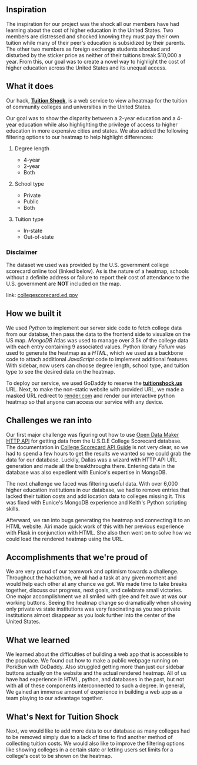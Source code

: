 ## Inspiration

The inspiration for our project was the shock all our members have had learning about the cost of higher education in the United States. Two members are distressed and shocked knowing they must pay their own tuition while many of their peer's education is subsidized by their parents. The other two members as foreign exchange students shocked and disturbed by the sticker price as neither of their tuitions break $10,000 a year. From this, our goal was to create a novel way to highlight the cost of higher education across the United States and its unequal access.

## What it does

Our hack, **[Tuition Shock](http://tuitionshock.us)**, is a web service to view a heatmap for the tuition of community colleges and universities in the United States.

Our goal was to show the disparity between a 2-year education and a 4-year education while also highlighting the privilege of access to higher education in more expensive cities and states. We also added the following filtering options to our heatmap to help highlight differences:

1. Degree length

    - 4-year
    - 2-year
    - Both

2. School type

    - Private
    - Public
    - Both

3. Tuition type
    - In-state
    - Out-of-state

### Disclaimer

The dataset we used was provided by the U.S. government college scorecard online tool (linked below). As is the nature of a heatmap, schools without a definite address or failure to report their cost of attendance to the U.S. government are **NOT** included on the map.

link: [collegescorecard.ed.gov](collegescorecard.ed.gov)

## How we built it

We used _Python_ to implement our server side code to fetch college data from our databse, then pass the data to the frontend side to visualize on the US map. _MongoDB_ Atlas was used to manage over 3.5k of the college data with each entry containing 9 associated values. Python library _Folium_ was used to generate the heatmap as a _HTML_, which we used as a backbone code to attach additional _JavaScript_ code to implement additional features. With sidebar, now users can choose degree length, school type, and tuition type to see the desired data on the heatmap.

To deploy our service, we used GoDaddy to reserve the **[tuitionshock.us](http://tuitionshock.us)** URL. Next, to make the non-static website with provided URL, we made a masked URL redirect to [render.com](https://render.com) and render our interactive python heatmap so that anyone can access our service with any device.

## Challenges we ran into

Our first major challenge was figuring out how to use [Open Data Maker HTTP API](https://github.com/RTICWDT/open-data-maker/blob/master/API.md) for getting data from the U.S.D.E College Scorecard database. The documentation in [College Scorecard API Guide](https://collegescorecard.ed.gov/data/documentation/) is not very clear, so we had to spend a few hours to get the results we wanted so we could grab the data for our database. Luckily, Dallas was a wizard with HTTP API URL generation and made all the breakthroughs there. Entering data in the database was also expedient with Eunice's expertise in MongoDB.

The next challenge we faced was filtering useful data. With over 6,000 higher education institutions in our database, we had to remove entries that lacked their tuition costs and add location data to colleges missing it. This was fixed with Eunice's MongoDB experience and Keith's Python scripting skills.

Afterward, we ran into bugs generating the heatmap and connecting it to an HTML website. Airi made quick work of this with her previous experience with Flask in conjunction with HTML. She also then went on to solve how we could load the rendered heatmap using the URL.

## Accomplishments that we're proud of

We are very proud of our teamwork and optimism towards a challenge. Throughout the hackathon, we all had a task at any given moment and would help each other at any chance we got. We made time to take breaks together, discuss our progress, next goals, and celebrate small victories. One major accomplishment we all smiled with glee and felt awe at was our working buttons. Seeing the heatmap change so dramatically when showing only private vs state institutions was very fascinating as you see private institutions almost disappear as you look further into the center of the United States.

## What we learned

We learned about the difficulties of building a web app that is accessible to the populace. We found out how to make a public webpage running on PorkBun with GoDaddy. Also struggled getting more than just our sidebar buttons actually on the website and the actual rendered heatmap. All of us have had experience in HTML, python, and databases in the past, but not with all of these components interconnected to such a degree. In general, We gained an immense amount of experience in building a web app as a team playing to our advantage together.

## What's Next for Tuition Shock

Next, we would like to add more data to our database as many colleges had to be removed simply due to a lack of time to find another method of collecting tuition costs. We would also like to improve the filtering options like showing colleges in a certain state or letting users set limits for a college's cost to be shown on the heatmap.
